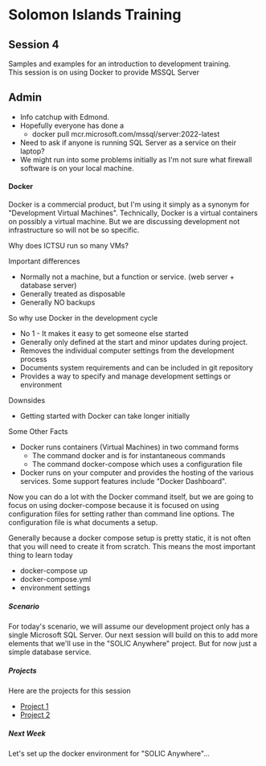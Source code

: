 # Solomon Islands Training

## Session 4
Samples and examples for an introduction to development training.  
This session is on using Docker to provide MSSQL Server

## Admin
- Info catchup with Edmond.
- Hopefully everyone has done a 
  - docker pull mcr.microsoft.com/mssql/server:2022-latest
- Need to ask if anyone is running SQL Server as a service on their laptop?
- We might run into some problems initially as I'm not sure what firewall software is on your local machine.

#### Docker
Docker is a commercial product, but I'm using it simply as a synonym for "Development Virtual Machines". Technically, Docker is a virtual containers on possibly a virtual machine. But we are discussing development not infrastructure so will not be so specific.

Why does ICTSU run so many VMs?  

Important differences 
- Normally not a machine, but a function or service. (web server + database server)
- Generally treated as disposable
- Generally NO backups

So why use Docker in the development cycle
- No 1 - It makes it easy to get someone else started
- Generally only defined at the start and minor updates during project.
- Removes the individual computer settings from the development process
- Documents system requirements and can be included in git repository
- Provides a way to specify and manage development settings or environment

Downsides 
- Getting started with Docker can take longer initially

Some Other Facts
- Docker runs containers (Virtual Machines) in two command forms
  - The command docker and is for instantaneous commands
  - The command docker-compose which uses a configuration file
- Docker runs on your computer and provides the hosting of the various services. Some support features include "Docker Dashboard".  

Now you can do a lot with the Docker command itself, but we are going to focus on using docker-compose because it is focused on using configuration files for setting rather than command line options. The configuration file is what documents a setup.

Generally because a docker compose setup is pretty static, it is not often that you will need to create it from scratch. This means the most important thing to learn today 
- docker-compose up
- docker-compose.yml
- environment settings

##### Scenario
For today's scenario, we will assume our development project only has a single Microsoft SQL Server. Our next session will build on this to add more elements that we'll use in the "SOLIC Anywhere" project. But for now just a simple database service.


##### Projects
Here are the projects for this session
- [Project 1](./project1/README.md)
- [Project 2](./project2/README.md)

##### Next Week
Let's set up the docker environment for "SOLIC Anywhere"...


